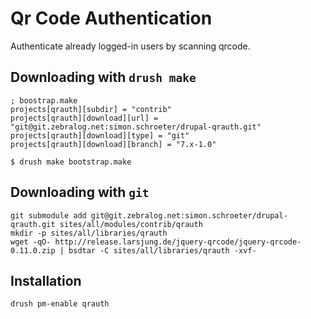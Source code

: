 Qr Code Authentication
======================

Authenticate already logged-in users by scanning qrcode.

Downloading with `drush make`
---------------------------

```
; boostrap.make
projects[qrauth][subdir] = "contrib"
projects[qrauth][download][url] = "git@git.zebralog.net:simon.schroeter/drupal-qrauth.git"
projects[qrauth][download][type] = "git"
projects[qrauth][download][branch] = "7.x-1.0"
```
```
$ drush make bootstrap.make
```

Downloading with `git`
---------------------
```
git submodule add git@git.zebralog.net:simon.schroeter/drupal-qrauth.git sites/all/modules/contrib/qrauth
mkdir -p sites/all/libraries/qrauth
wget -qO- http://release.larsjung.de/jquery-qrcode/jquery-qrcode-0.11.0.zip | bsdtar -C sites/all/libraries/qrauth -xvf-
```

Installation
-----------
```
drush pm-enable qrauth
```